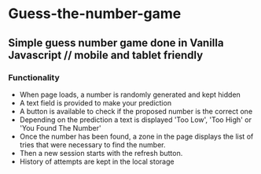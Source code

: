 # Guess-the-number-game

## Simple guess number game done in Vanilla Javascript // mobile and tablet friendly

### Functionality
- When page loads, a number is randomly generated and kept hidden
- A text field is provided to make your prediction
- A button is available to check if the proposed number is the correct one
- Depending on the prediction a text is displayed 'Too Low', 'Too High' or 'You Found The Number'
- Once the number has been found, a zone in the page displays the list of tries that were necessary to find the number. 
- Then a new session starts with the refresh button.
- History of attempts are kept in the local storage
